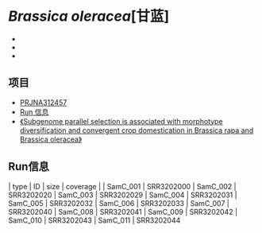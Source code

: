 # *Brassica oleracea*[甘蓝]
+ 
+
+ 

## 项目
+ [PRJNA312457](https://www.ncbi.nlm.nih.gov/bioproject/PRJNA312457)
+ [Run 信息](https://trace.ncbi.nlm.nih.gov/Traces/study/?acc=PRJNA312457&go=go)
+ [《Subgenome parallel selection is associated with morphotype diversification and convergent crop domestication in Brassica rapa and Brassica oleracea》](http://agri.ckcest.cn/ass/NK002-20160919001.pdf)

## Run信息
| type | ID | size | coverage |
| SamC_001 | SRR3202000
| SamC_002 | SRR3202020
| SamC_003 | SRR3202029
| SamC_004 | SRR3202031
| SamC_005 | SRR3202032
| SamC_006 | SRR3202033
| SamC_007 | SRR3202040
| SamC_008 | SRR3202041
| SamC_009 | SRR3202042
| SamC_010 | SRR3202043
| SamC_011 | SRR3202044
